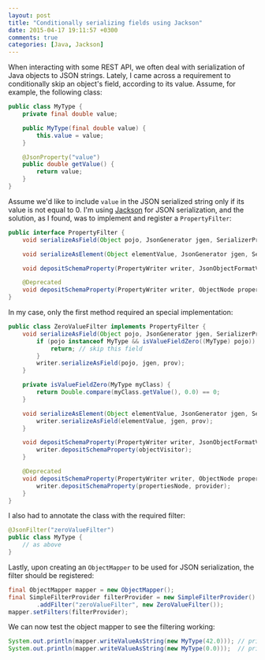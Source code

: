 ```yaml
---
layout: post
title: "Conditionally serializing fields using Jackson"
date: 2015-04-17 19:11:57 +0300
comments: true
categories: [Java, Jackson]
---
```


When interacting with some REST API, we often deal with serialization of Java objects to JSON strings.
Lately, I came across a requirement to conditionally skip an object's field, according to its value.
Assume, for example, the following class:

``` java
public class MyType {
    private final double value;

    public MyType(final double value) {
        this.value = value;
    }

    @JsonProperty("value")
    public double getValue() {
        return value;
    }
}
```

Assume we'd like to include `value` in the JSON serialized string only if its value is not equal to 0.
I'm using [Jackson](https://github.com/FasterXML/jackson) for JSON serialization, and the solution, as I found, was to implement and register a ```PropertyFilter```:

``` java
public interface PropertyFilter {
    void serializeAsField(Object pojo, JsonGenerator jgen, SerializerProvider prov, PropertyWriter writer);

    void serializeAsElement(Object elementValue, JsonGenerator jgen, SerializerProvider prov, PropertyWriter writer) throws Exception;

    void depositSchemaProperty(PropertyWriter writer, JsonObjectFormatVisitor objectVisitor, SerializerProvider provider) throws JsonMappingException;

    @Deprecated 
    void depositSchemaProperty(PropertyWriter writer, ObjectNode propertiesNode, SerializerProvider provider) throws JsonMappingException;
}
```

In my case, only the first method required an special implementation:

``` java
public class ZeroValueFilter implements PropertyFilter {
    void serializeAsField(Object pojo, JsonGenerator jgen, SerializerProvider prov, PropertyWriter writer) {
        if (pojo instanceof MyType && isValueFieldZero((MyType) pojo)) {
            return; // skip this field
        }
        writer.serializeAsField(pojo, jgen, prov);
    }

    private isValueFieldZero(MyType myClass) {
        return Double.compare(myClass.getValue(), 0.0) == 0;
    }

    void serializeAsElement(Object elementValue, JsonGenerator jgen, SerializerProvider prov, PropertyWriter writer) throws Exception {
        writer.serializeAsField(elementValue, jgen, prov);
    }

    void depositSchemaProperty(PropertyWriter writer, JsonObjectFormatVisitor objectVisitor, SerializerProvider provider) throws JsonMappingException {
        writer.depositSchemaProperty(objectVisitor);
    }

    @Deprecated 
    void depositSchemaProperty(PropertyWriter writer, ObjectNode propertiesNode, SerializerProvider provider) throws JsonMappingException {
        writer.depositSchemaProperty(propertiesNode, provider);
    }
}
```

I also had to annotate the class with the required filter:

``` java
@JsonFilter("zeroValueFilter")
public class MyType {
    // as above
}
```

Lastly, upon creating an `ObjectMapper` to be used for JSON serialization, the filter should be registered:

``` java
final ObjectMapper mapper = new ObjectMapper();
final SimpleFilterProvider filterProvider = new SimpleFilterProvider()
        .addFilter("zeroValueFilter", new ZeroValueFilter());
mapper.setFilters(filterProvider);
```

We can now test the object mapper to see the filtering working:

``` java
System.out.println(mapper.writeValueAsString(new MyType(42.0))); // prints {value:42.0}
System.out.println(mapper.writeValueAsString(new MyType(0.0)));  // prints {}
```

